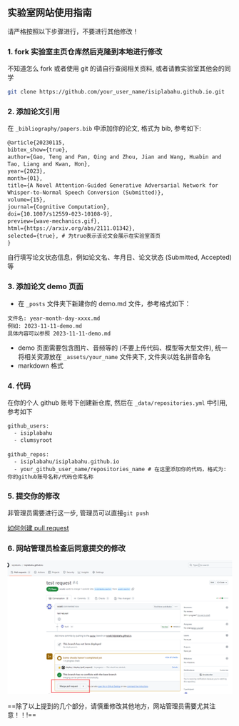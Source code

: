 ## 实验室网站使用指南

请严格按照以下步骤进行，不要进行其他修改！

### 1. fork 实验室主页仓库然后克隆到本地进行修改

不知道怎么 fork 或者使用 git 的请自行查阅相关资料, 或者请教实验室其他会的同学

```bash
git clone https://github.com/your_user_name/isiplabahu.github.io.git
```

### 2. 添加论文引用

在 `_bibliography/papers.bib` 中添加你的论文, 格式为 bib, 参考如下:

```
@article{20230115,
bibtex_show={true},
author={Gao, Teng and Pan, Qing and Zhou, Jian and Wang, Huabin and Tao, Liang and Kwan, Hon},
year={2023},
month={01},
title={A Novel Attention-Guided Generative Adversarial Network for Whisper-to-Normal Speech Conversion (Submitted)},
volume={15},
journal={Cognitive Computation},
doi={10.1007/s12559-023-10108-9},
preview={wave-mechanics.gif},
html={https://arxiv.org/abs/2111.01342},
selected={true}, # 为true表示该论文会展示在实验室首页
}
```
自行填写论文状态信息，例如论文名、年月日、论文状态 (Submitted, Accepted) 等

### 3. 添加论文 demo 页面

- 在 `_posts` 文件夹下新建你的 demo.md 文件，参考格式如下：

```
文件名: year-month-day-xxxx.md
例如: 2023-11-11-demo.md
具体内容可以参照 2023-11-11-demo.md
```
- demo 页面需要包含图片、音频等的 (不要上传代码、模型等大型文件), 统一将相关资源放在 `_assets/your_name` 文件夹下, 文件夹以姓名拼音命名
- markdown 格式

### 4. 代码

在你的个人 github 账号下创建新仓库, 然后在 `_data/repositories.yml` 中引用, 参考如下

```
github_users:
  - isiplabahu
  - clumsyroot

github_repos:
  - isiplabahu/isiplabahu.github.io
  - your_github_user_name/repositories_name # 在这里添加你的代码，格式为: 你的github账号名称/代码仓库名称
```

### 5. 提交你的修改

非管理员需要进行这一步, 管理员可以直接`git push`

[如何创建 pull request ](https://www.freecodecamp.org/chinese/news/how-to-make-your-first-pull-request-on-github/)

### 6. 网站管理员检查后同意提交的修改

![accept_request](/assets/img/readme_request.png "accept request")

==除了以上提到的几个部分，请慎重修改其他地方，网站管理员需要尤其注意！！!==